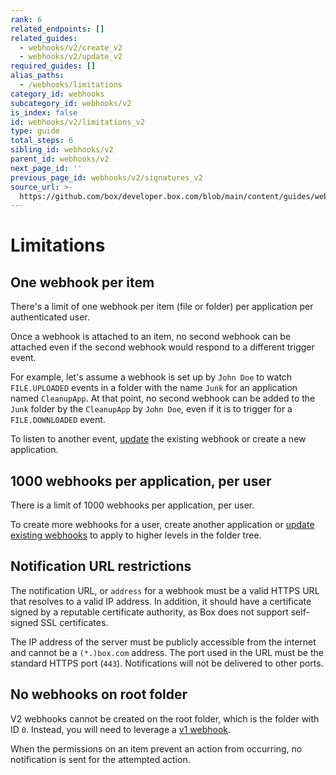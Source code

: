 ```yaml
---
rank: 6
related_endpoints: []
related_guides:
  - webhooks/v2/create_v2
  - webhooks/v2/update_v2
required_guides: []
alias_paths:
  - /webhooks/limitations
category_id: webhooks
subcategory_id: webhooks/v2
is_index: false
id: webhooks/v2/limitations_v2
type: guide
total_steps: 6
sibling_id: webhooks/v2
parent_id: webhooks/v2
next_page_id: ''
previous_page_id: webhooks/v2/signatures_v2
source_url: >-
  https://github.com/box/developer.box.com/blob/main/content/guides/webhooks/v2/limitations_v2.md
---
```

# Limitations

## One webhook per item

There's a limit of one webhook per item (file or folder) per application per
authenticated user.

Once a webhook is attached to an item, no second webhook can be attached even if
the second webhook would respond to a different trigger event.

For example, let's assume a webhook is set up by `John Doe` to watch
`FILE.UPLOADED` events in a folder with the name `Junk` for an application
named `CleanupApp`. At that point, no second webhook can
be added to the `Junk` folder by the `CleanupApp` by `John Doe`, even if it
is to trigger for a `FILE.DOWNLOADED` event.

To listen to another event, [update][update] the existing webhook or create a
new application.

## 1000 webhooks per application, per user

There is a limit of 1000 webhooks per application, per user.

To create more webhooks for a user, create another application or
[update existing webhooks][update] to apply to higher levels in the folder tree.

## Notification URL restrictions

The notification URL, or `address` for a webhook must be a valid HTTPS URL that
resolves to a valid IP address. In addition, it should have a certificate signed
by a reputable certificate authority, as Box does not support self-signed SSL
certificates.

The IP address of the server must be publicly accessible from the internet and
cannot be a `(*.)box.com` address. The port used in the URL must be the
standard HTTPS port (`443`). Notifications will not be delivered to other ports.

## No webhooks on root folder

V2 webhooks cannot be created on the root folder, which is the folder with ID
`0`. Instead, you will need to leverage a [v1 webhook][v1].

<Message type='notice'>

When the permissions on an item prevent an action from occurring,
no notification is sent for the attempted action.

</Mesage>

[v1]: g://webhooks/v1
[update]: g://webhooks/v2/update_v2